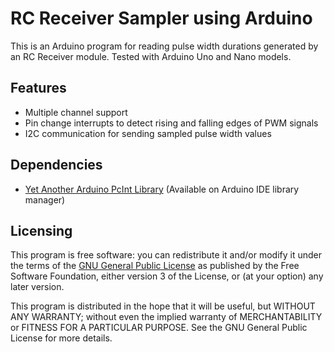 # RC Receiver Sampler using Arduino
This is an Arduino program for reading pulse width durations generated by an RC Receiver module. Tested with Arduino Uno and Nano models.

## Features
- Multiple channel support
- Pin change interrupts to detect rising and falling edges of PWM signals
- I2C communication for sending sampled pulse width values

## Dependencies
- [Yet Another Arduino PcInt Library](https://github.com/paulo-raca/YetAnotherArduinoPcIntLibrary) (Available on Arduino IDE library manager)

## Licensing
This program is free software: you can redistribute it and/or modify it under the terms of the [GNU General Public License](http://www.gnu.org/licenses/gpl-3.0.html) as published by the Free Software Foundation, either version 3 of the License, or (at your option) any later version.

This program is distributed in the hope that it will be useful, but WITHOUT ANY WARRANTY; without even the implied warranty of MERCHANTABILITY or FITNESS FOR A PARTICULAR PURPOSE.  See the GNU General Public License for more details.
